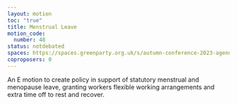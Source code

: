 ```yaml
---
layout: motion
toc: "true"
title: Menstrual Leave
motion_code:
  number: 48
status: notdebated
spaces: https://spaces.greenparty.org.uk/s/autumn-conference-2023-agenda-forum/post/post/view?id=11066
coproposers: 0
---
```

An E motion to create policy in support of statutory menstrual and menopause leave, granting workers flexible working arrangements and extra time off to rest and recover.